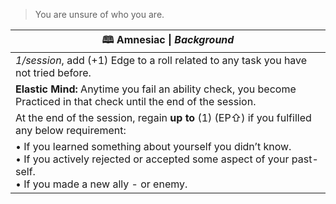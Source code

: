 >You are unsure of who you are.

| **🕮 Amnesiac** \| *Background*                                                                                                                                             |
| --------------------------------------------------------------------------------------------------------------------------------------------------------------------------- |
| *1/session*, add (+1) Edge to a roll related to any task you have not tried before.                                                                                         |
| **Elastic Mind:** Anytime you fail an ability check, you become Practiced in that check until the end of the session.                                                       |
| At the end of the session, regain **up to** (1) (EP⇧) if you fulfilled any below requirement:                                                                               |
| • If you learned something about yourself you didn’t know.<br>• If you actively rejected or accepted some aspect of your past-self.<br>• If you made a new ally - or enemy. |
